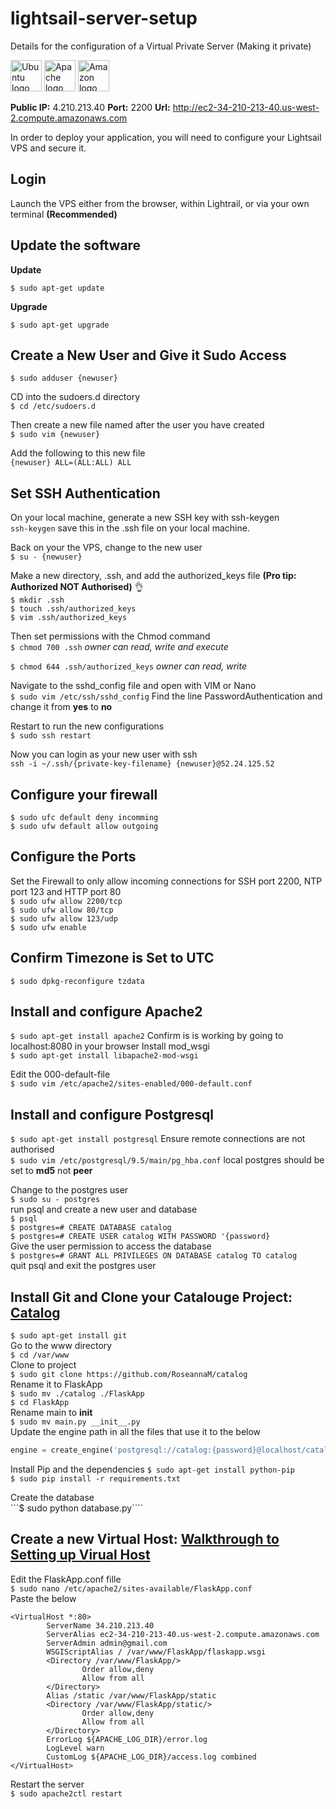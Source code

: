 # lightsail-server-setup
Details for the configuration of a Virtual Private Server (Making it private)

<a href="https://www.ubuntu.com/"><img src="http://icons.iconarchive.com/icons/martz90/circle/48/ubuntu-icon.png" width="50" height="50" alt="Ubuntu logo"></a> <a href="https://www.apache.org/"><img src="https://www.apache.org/foundation/press/kit/poweredBy/Apache_PoweredBy.png" alt="Apache logo" width="50" height="50"></a> 
<a href="https://aws.amazon.com/"><img src="http://icons.iconarchive.com/icons/designbolts/handstitch-social/256/Aws-icon.png" alt="Amazon logo" width="50" height="50"></a>

**Public IP:** 4.210.213.40
**Port:** 2200
**Url:** http://ec2-34-210-213-40.us-west-2.compute.amazonaws.com

In order to deploy your application, you will need to configure your Lightsail VPS and secure it. 
## Login 
Launch the VPS either from the browser, within Lightrail, or via your own terminal **(Recommended)**

## Update the software

**Update**

```$ sudo apt-get update```
<br/>

**Upgrade**

```$ sudo apt-get upgrade```


## Create a New User and Give it Sudo Access

```$ sudo adduser {newuser}```

CD into the sudoers.d directory
<br/>
```$ cd /etc/sudoers.d```

Then create a new file named after the user you have created
<br/>
```$ sudo vim {newuser}```

Add the following to this new file 
<br/>
```{newuser} ALL=(ALL:ALL) ALL```

## Set SSH Authentication

On your local machine, generate a new SSH key with ssh-keygen
<br/>
```ssh-keygen```
save this in the .ssh file on your local machine.

Back on your the VPS, change to the new user 
<br/>
```$ su - {newuser}```

Make a new directory, .ssh, and add the authorized_keys file **(Pro tip: Authorized NOT Authorised)** 👌
<br/>
```$ mkdir .ssh```
<br/>
```$ touch .ssh/authorized_keys```
<br/>
```$ vim .ssh/authorized_keys```

Then set permissions with the Chmod command
<br/>
```$ chmod 700 .ssh```  _owner can read, write and execute_
<br/>

```$ chmod 644 .ssh/authorized_keys```  _owner can read, write_ 

Navigate to the sshd_config file and open with VIM or Nano
<br/>
```$ sudo vim /etc/ssh/sshd_config```
Find the line PasswordAuthentication and change it from **yes** to **no**

Restart to run the new configurations
<br/>
```$ sudo ssh restart```

Now you can login as your new user with ssh
<br/>
```ssh -i ~/.ssh/{private-key-filename} {newuser}@52.24.125.52```

## Configure your firewall

```$ sudo ufc default deny incomming```
<br/>
```$ sudo ufw default allow outgoing```

## Configure the Ports 

Set the Firewall to only allow incoming connections for SSH port 2200, NTP port 123 and HTTP port 80
<br/>
```$ sudo ufw allow 2200/tcp```
<br/>
```$ sudo ufw allow 80/tcp```
<br/>
```$ sudo ufw allow 123/udp```
<br/>
```$ sudo ufw enable ```

## Confirm Timezone is Set to UTC
```$ sudo dpkg-reconfigure tzdata```

## Install and configure Apache2
```$ sudo apt-get install apache2```
Confirm is is working by going to localhost:8080 in your browser
Install mod_wsgi
<br/>
```$ sudo apt-get install libapache2-mod-wsgi```


Edit the 000-default-file
<br/>
```$ sudo vim /etc/apache2/sites-enabled/000-default.conf```

## Install and configure Postgresql
```$ sudo apt-get install postgresql```
Ensure remote connections are not authorised
<br/>
```$ sudo vim /etc/postgresql/9.5/main/pg_hba.conf```
local postgres should be set to **md5** not **peer**

Change to the postgres user
<br/>
```$ sudo su - postgres```
<br/>
run psql and create a new user and database
<br/>
```$ psql```
<br/>
```$ postgres=# CREATE DATABASE catalog```
<br/>
```$ postgres=# CREATE USER catalog WITH PASSWORD '{password}```
<br/>
Give the user permission to access the database
<br/>
```$ postgres=# GRANT ALL PRIVILEGES ON DATABASE catalog TO catalog```
<br/>
quit psql and exit the postgres user

## Install Git and Clone your Catalouge Project: [Catalog](https://github.com/RoseannaM/catalog)
```$ sudo apt-get install git```
<br/>
Go to the www directory
<br/>
```$ cd /var/www```
<br/>
Clone to project
<br/>
```$ sudo git clone https://github.com/RoseannaM/catalog```
<br/>
Rename it to FlaskApp
<br/>
```$ sudo mv ./catalog ./FlaskApp```
<br/>
```$ cd FlaskApp```
<br/>
Rename main to __init__
<br/>
```$ sudo mv main.py __init__.py```
<br/>
Update the engine path in all the files that use it to the below
<br/>
```python
engine = create_engine('postgresql://catalog:{password}@localhost/catalog')
```

Install Pip and the dependencies
```$ sudo apt-get install python-pip```
<br/>
```$ sudo pip install -r requirements.txt```

Create the database
<br/>
```$ sudo python database.py````
<br/>

## Create a new Virtual Host: [Walkthrough to Setting up Virual Host ](https://www.digitalocean.com/community/tutorials/how-to-deploy-a-flask-application-on-an-ubuntu-vps)
Edit the FlaskApp.conf fille
<br/>
```$ sudo nano /etc/apache2/sites-available/FlaskApp.conf```
<br/>
Paste the below

```
<VirtualHost *:80>
        ServerName 34.210.213.40
        ServerAlias ec2-34-210-213-40.us-west-2.compute.amazonaws.com
        ServerAdmin admin@gmail.com
        WSGIScriptAlias / /var/www/FlaskApp/flaskapp.wsgi
        <Directory /var/www/FlaskApp/>
                Order allow,deny
                Allow from all
        </Directory>
        Alias /static /var/www/FlaskApp/static
        <Directory /var/www/FlaskApp/static/>
                Order allow,deny
                Allow from all
        </Directory>
        ErrorLog ${APACHE_LOG_DIR}/error.log
        LogLevel warn
        CustomLog ${APACHE_LOG_DIR}/access.log combined
</VirtualHost>
```
Restart the server
<br/>
```$ sudo apache2ctl restart```

